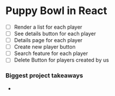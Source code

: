 # Puppy Bowl in React

- [ ] Render a list for each player
- [ ] See details button for each player
- [ ] Details page for each player
- [ ] Create new player button
- [ ] Search feature for each player
- [ ] Delete Button for players created by us

### Biggest project takeaways

-
